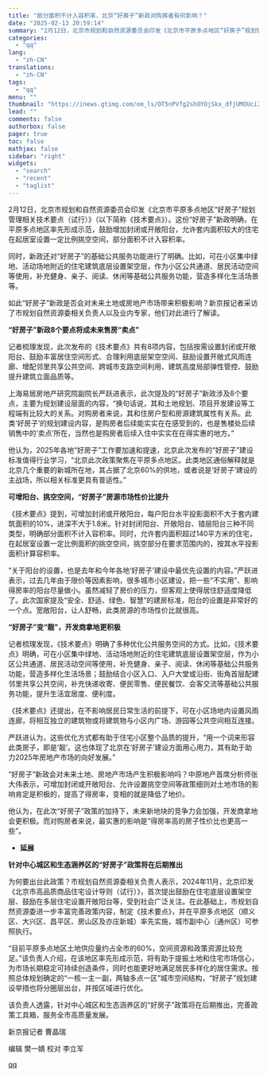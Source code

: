 ```yaml
---
title: "部分面积不计入容积率，北京“好房子”新政对购房者有何影响？"
date: "2025-02-13 20:59:14"
summary: "2月12日，北京市规划和自然资源委员会印发《北京市平原多点地区“好房子”规划管理相关技术要点（试行）..."
categories:
  - "qq"
lang:
  - "zh-CN"
translations:
  - "zh-CN"
tags:
  - "qq"
menu: ""
thumbnail: "https://inews.gtimg.com/om_ls/OT5nPVfg2shOYOjSkx_dfjUMOUci2NNmJMGFM5sRfL06kAA_640360/0"
lead: ""
comments: false
authorbox: false
pager: true
toc: false
mathjax: false
sidebar: "right"
widgets:
  - "search"
  - "recent"
  - "taglist"
---
```


2月12日，北京市规划和自然资源委员会印发《北京市平原多点地区“好房子”规划管理相关技术要点（试行）》（以下简称《技术要点》）。这份“好房子”新政明确，在平原多点地区率先形成示范，鼓励增加封闭或开敞阳台，允许套内面积较大的住宅在起居室设置一定比例挑空空间，部分面积不计入容积率。

同时，新政还对“好房子”的基础公共服务功能进行了明确。比如，可在小区集中绿地、活动场地附近的住宅建筑底层设置架空层，作为小区公共通道、居民活动空间等使用，补充健身、亲子、阅读、休闲等基础公共服务功能，营造多样化生活场景等。

如此“好房子”新政是否会对未来土地或房地产市场带来积极影响？新京报记者采访了市规划自然资源委相关负责人以及业内专家，他们对此进行了解读。

**“好房子”新政8个要点将成未来售房“卖点”**

记者梳理发现，此次发布的《技术要点》共有8项内容，包括按需设置封闭或开敞阳台、鼓励丰富居住空间形式、合理利用底层架空空间、鼓励设置开敞式风雨连廊、增配邻里共享公共空间、跨城市支路空间利用、建筑高度局部弹性管控、鼓励提升建筑立面品质等。

上海易居房地产研究院副院长严跃进表示，此次提及的“好房子”新政涉及8个要点，主要为规划建设层面的内容，“换句话说，其和土地规划、项目开发建设等工程端有比较大的关系。对购房者来说，其和住房户型和房源建筑属性有关系。此类‘好房子’的规划建设内容，是购房者后续能实实在在感受到的，也是售楼处后续销售中的‘卖点’所在，当然也是购房者后续入住中实实在在得实惠的地方。”

他认为，2025年各地“好房子”工作要加速和提速，北京此次发布的“好房子”建设标准值得行业学习，“北京此次政策聚焦在平原多点地区。此类地区通俗解释就是北京几个重要的新城所在地，其占据了北京60%的供地，或者说是‘好房子’建设的主战场，所以相关标准更具有普适性。”

**可增阳台、挑空空间，“好房子”房源市场性价比提升**

《技术要点》提到，可增加封闭或开敞阳台，每户阳台水平投影面积不大于套内建筑面积的10%，进深不大于1.8米。针对封闭阳台、开敞阳台、错层阳台三种不同类型，明确部分面积不计入容积率。同时，允许套内面积超过140平方米的住宅，在起居室设置一定比例面积的挑空空间，挑空部分在要求范围内的，按其水平投影面积计算容积率。

“关于阳台的设置，也是去年和今年各地‘好房子’建设中最优先设置的内容。”严跃进表示，过去几年由于限价等因素影响，很多城市小区建设，把一些“不实用”、影响‌得房率的阳台尽量做小。虽然减轻了房价的压力，但客观上使得居住舒适度降低了。此次国家提及“安全、舒适、绿色、智慧”的建房标准，阳台的设置是非常好的一个点。宽敞阳台，让人舒畅，此类房源的市场性价比就很高。

**“好房子”变“靓”，开发商拿地更积极**

记者梳理发现，《技术要点》明确了多种优化公共服务空间的方式。比如，《技术要点》明确，可在小区集中绿地、活动场地附近的住宅建筑底层设置架空层，作为小区公共通道、居民活动空间等使用，补充健身、亲子、阅读、休闲等基础公共服务功能，营造多样化生活场景；鼓励结合小区入口、入户大堂或沿街、街角首层配建邻里共享公共空间，补充快递收寄、便民零售、便民餐饮、会客交流等基础公共服务功能，提升生活宜居度、便利度。

《技术要点》还提出，在不影响居民日常生活的前提下，可在小区场地内设置风雨连廊，将相互独立的建筑物或将建筑物与小区内广场、游园等公共空间相互连接。

严跃进认为，这些优化方式都有助于住宅小区整个品质的提升，“用一个词来形容此类房子，即是‘靓’。这也体现了北京在‘好房子’建设方面用心用力，其有助于助力2025年房地产市场的向好发展。”

“好房子”新政会对未来土地、房地产市场产生积极影响吗？中原地产首席分析师张大伟表示，可增加封闭或开敞阳台、允许设置挑空空间等政策细则对土地市场的影响肯定是积极的，提高了得房率，变相的就是降低了地价。

他认为，在此次“好房子”政策的加持下，未来新地块的竞争力会加强，开发商拿地会更积极。而对购房者来说，最实惠的影响是“得房率高的房子性价比也更高一些”。

* **延展**

**针对中心城区和生态涵养区的“好房子”政策将在后期推出**

为何要出台此政策？市规划自然资源委相关负责人表示，2024年11月，北京印发《北京市高品质商品住宅设计导则（试行）》，首次提出鼓励在住宅底层设置架空层、鼓励在多层住宅设置开敞阳台等，受到社会广泛关注。在此基础上，市规划自然资源委进一步丰富完善政策内容，制定《技术要点》，并在平原多点地区（顺义区、大兴区、昌平区、房山区及亦庄新城）率先实施，城市副中心（通州区）可参照执行。

“目前平原多点地区土地供应量约占全市的60%，空间资源和政策资源比较充足。”该负责人介绍，在该地区率先形成示范，将有助于提振土地和住宅市场信心，为市场长期稳定可持续创造条件，同时也能更好地满足居民多样化的居住需求。按照总体规划确定的“一核一主一副，两轴多点一区”城市空间结构，“好房子”规划建设举措也将分圈层出台，并按区域进行优化。

该负责人透露，针对中心城区和生态涵养区的“好房子”政策将在后期推出，完善政策工具箱，服务全市高质量发展。

新京报记者 曹晶瑞

编辑 樊一婧 校对 李立军

[qq](https://new.qq.com/rain/a/20250213A08KPX00)
